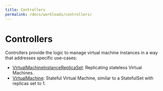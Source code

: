 ```yaml
---
title: Controllers
permalink: /docs/workloads/controllers/
---
```


# Controllers

Controllers provide the logic to manage virtual machine instances in a way that
addresses specific use-cases:

 * [VirtualMachineInstanceReplicaSet](workloads/controllers/virtual-machine-replica-set): Replicating stateless Virtual Machines.
 * [VirtualMachine](workloads/controllers/virtual-machine): Stateful Virtual Machine, similar to a StatefulSet with replicas set to 1.
